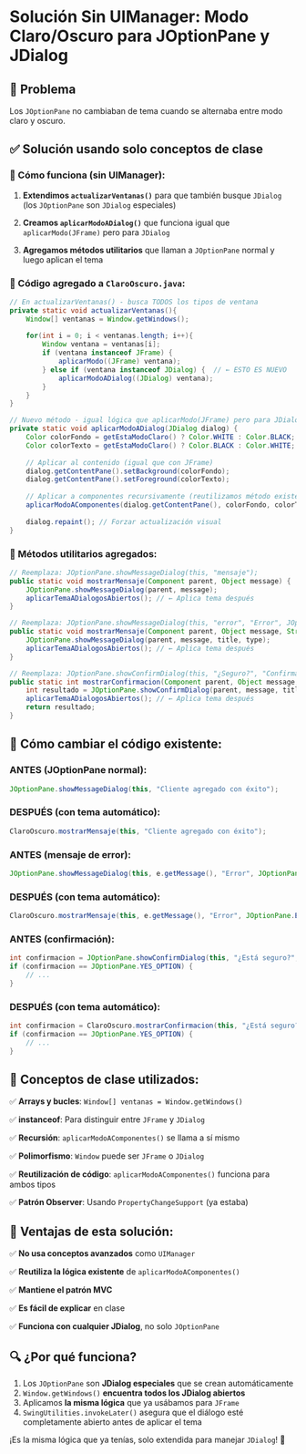 # Solución Sin UIManager: Modo Claro/Oscuro para JOptionPane y JDialog

## 🎯 Problema
Los `JOptionPane` no cambiaban de tema cuando se alternaba entre modo claro y oscuro.

## ✅ Solución usando solo conceptos de clase

### 🔧 Cómo funciona (sin UIManager):

1. **Extendimos `actualizarVentanas()`** para que también busque `JDialog` (los `JOptionPane` son `JDialog` especiales)

2. **Creamos `aplicarModoADialog()`** que funciona igual que `aplicarModo(JFrame)` pero para `JDialog`

3. **Agregamos métodos utilitarios** que llaman a `JOptionPane` normal y luego aplican el tema

### 🚀 Código agregado a `ClaroOscuro.java`:

```java
// En actualizarVentanas() - busca TODOS los tipos de ventana
private static void actualizarVentanas(){
    Window[] ventanas = Window.getWindows();
    
    for(int i = 0; i < ventanas.length; i++){
        Window ventana = ventanas[i];
        if (ventana instanceof JFrame) {
            aplicarModo((JFrame) ventana);
        } else if (ventana instanceof JDialog) {  // ← ESTO ES NUEVO
            aplicarModoADialog((JDialog) ventana);
        }
    }
}

// Nuevo método - igual lógica que aplicarModo(JFrame) pero para JDialog
private static void aplicarModoADialog(JDialog dialog) {
    Color colorFondo = getEstaModoClaro() ? Color.WHITE : Color.BLACK;
    Color colorTexto = getEstaModoClaro() ? Color.BLACK : Color.WHITE;
    
    // Aplicar al contenido (igual que con JFrame)
    dialog.getContentPane().setBackground(colorFondo);
    dialog.getContentPane().setForeground(colorTexto);
    
    // Aplicar a componentes recursivamente (reutilizamos método existente)
    aplicarModoAComponentes(dialog.getContentPane(), colorFondo, colorTexto);
    
    dialog.repaint(); // Forzar actualización visual
}
```

### 🎯 Métodos utilitarios agregados:

```java
// Reemplaza: JOptionPane.showMessageDialog(this, "mensaje");
public static void mostrarMensaje(Component parent, Object message) {
    JOptionPane.showMessageDialog(parent, message);
    aplicarTemaADialogosAbiertos(); // ← Aplica tema después
}

// Reemplaza: JOptionPane.showMessageDialog(this, "error", "Error", JOptionPane.ERROR_MESSAGE);
public static void mostrarMensaje(Component parent, Object message, String title, int type) {
    JOptionPane.showMessageDialog(parent, message, title, type);
    aplicarTemaADialogosAbiertos(); // ← Aplica tema después
}

// Reemplaza: JOptionPane.showConfirmDialog(this, "¿Seguro?", "Confirmar", JOptionPane.YES_NO_OPTION);
public static int mostrarConfirmacion(Component parent, Object message, String title, int optionType) {
    int resultado = JOptionPane.showConfirmDialog(parent, message, title, optionType);
    aplicarTemaADialogosAbiertos(); // ← Aplica tema después
    return resultado;
}
```

## 📝 Cómo cambiar el código existente:

### ANTES (JOptionPane normal):
```java
JOptionPane.showMessageDialog(this, "Cliente agregado con éxito");
```

### DESPUÉS (con tema automático):
```java
ClaroOscuro.mostrarMensaje(this, "Cliente agregado con éxito");
```

### ANTES (mensaje de error):
```java
JOptionPane.showMessageDialog(this, e.getMessage(), "Error", JOptionPane.ERROR_MESSAGE);
```

### DESPUÉS (con tema automático):
```java
ClaroOscuro.mostrarMensaje(this, e.getMessage(), "Error", JOptionPane.ERROR_MESSAGE);
```

### ANTES (confirmación):
```java
int confirmacion = JOptionPane.showConfirmDialog(this, "¿Está seguro?", "Confirmar", JOptionPane.YES_NO_OPTION);
if (confirmacion == JOptionPane.YES_OPTION) {
    // ...
}
```

### DESPUÉS (con tema automático):
```java
int confirmacion = ClaroOscuro.mostrarConfirmacion(this, "¿Está seguro?", "Confirmar", JOptionPane.YES_NO_OPTION);
if (confirmacion == JOptionPane.YES_OPTION) {
    // ...
}
```

## 🧠 Conceptos de clase utilizados:

✅ **Arrays y bucles**: `Window[] ventanas = Window.getWindows()`

✅ **instanceof**: Para distinguir entre `JFrame` y `JDialog`

✅ **Recursión**: `aplicarModoAComponentes()` se llama a sí mismo

✅ **Polimorfismo**: `Window` puede ser `JFrame` o `JDialog`

✅ **Reutilización de código**: `aplicarModoAComponentes()` funciona para ambos tipos

✅ **Patrón Observer**: Usando `PropertyChangeSupport` (ya estaba)

## 🎉 Ventajas de esta solución:

✅ **No usa conceptos avanzados** como `UIManager`

✅ **Reutiliza la lógica existente** de `aplicarModoAComponentes()`

✅ **Mantiene el patrón MVC** 

✅ **Es fácil de explicar** en clase

✅ **Funciona con cualquier JDialog**, no solo `JOptionPane`

## 🔍 ¿Por qué funciona?

1. Los `JOptionPane` son **JDialog especiales** que se crean automáticamente
2. `Window.getWindows()` **encuentra todos los JDialog abiertos**
3. Aplicamos **la misma lógica** que ya usábamos para `JFrame`
4. `SwingUtilities.invokeLater()` asegura que el diálogo esté completamente abierto antes de aplicar el tema

¡Es la misma lógica que ya tenías, solo extendida para manejar `JDialog`! 🎯
